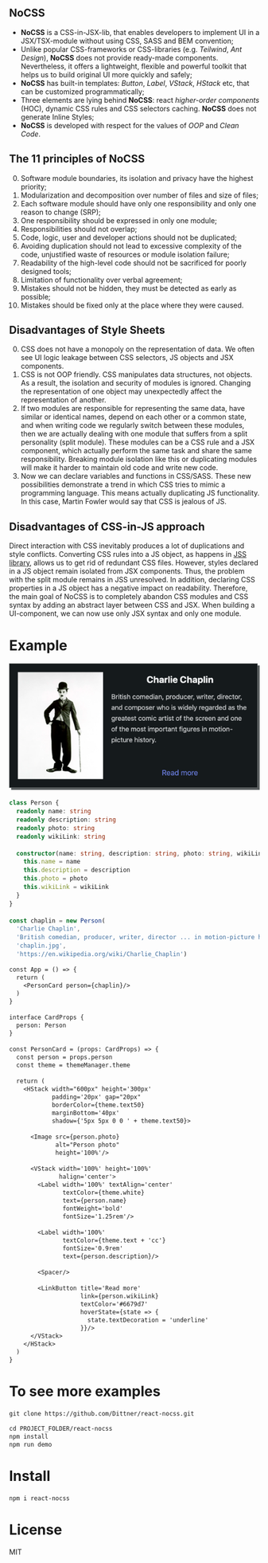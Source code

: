 ## NoCSS
+ __NoCSS__ is a CSS-in-JSX-lib, that enables developers to implement UI in a JSX/TSX-module without using CSS, SASS and BEM convention;
+ Unlike popular CSS-frameworks or CSS-libraries (e.g. _Teilwind_, _Ant Design_), __NoCSS__ does not provide ready-made components. Nevertheless, it offers a lightweight, flexible and powerful toolkit that helps us to build original UI more quickly and safely;
+ __NoCSS__ has built-in templates: _Button_, _Label_, _VStack_, _HStack_ etc, that can be customized programmatically;
+ Three elements are lying behind __NoCSS__: react _higher-order components_ (HOC), dynamic CSS rules and CSS selectors caching. __NoCSS__ does not generate Inline Styles;
+ __NoCSS__ is developed with respect for the values of _OOP_ and _Clean Code_.

## The 11 principles of NoCSS
0. Software module boundaries, its isolation and privacy have the highest priority;
1. Modularization and decomposition over number of files and size of files;
2. Each software module should have only one responsibility and only one reason to change (SRP);
3. One responsibility should be expressed in only one module;
4. Responsibilities should not overlap;
5. Code, logic, user and developer actions should not be duplicated;
6. Avoiding duplication should not lead to excessive complexity of the code, unjustified waste of resources or module isolation failure;
7. Readability of the high-level code should not be sacrificed for poorly designed tools;
8. Limitation of functionality over verbal agreement;
9. Mistakes should not be hidden, they must be detected as early as possible;
10. Mistakes should be fixed only at the place where they were caused.

## Disadvantages of Style Sheets
0. CSS does not have a monopoly on the representation of data. We often see UI logic leakage between CSS selectors, JS objects and JSX components.
1. CSS is not OOP friendly. CSS manipulates data structures, not objects. As a result, the isolation and security of modules is ignored. Changing the representation of one object may unexpectedly affect the representation of another.
2. If two modules are responsible for representing the same data, have similar or identical names, depend on each other or a common state, and when writing code we regularly switch between these modules, then we are actually dealing with one module that suffers from a split personality (split module). These modules can be a CSS rule and a JSX component, which actually perform the same task and share the same responsibility. Breaking module isolation like this or duplicating modules will make it harder to maintain old code and write new code.
3. Now we can declare variables and functions in CSS/SASS. These new possibilities demonstrate a trend in which CSS tries to mimic a programming language. This means actually duplicating JS functionality. In this case, Martin Fowler would say that CSS is jealous of JS.

## Disadvantages of CSS-in-JS approach
Direct interaction with CSS inevitably produces a lot of duplications and style conflicts.
Converting CSS rules into a JS object, as happens in [JSS library](https://cssinjs.org/), allows us to get rid of redundant CSS files.
However, styles declared in a JS object remain isolated from JSX components. Thus, the problem with the split module remains in JSS unresolved. In addition, declaring CSS properties in a JS object has a negative impact on readability.
Therefore, the main goal of NoCSS is to completely abandon CSS modules and CSS syntax by adding an abstract layer between CSS and JSX. When building a UI-component, we can now use only JSX syntax and only one module.

# Example

![screenshot](public/nocss-example.png)
```ts
class Person {
  readonly name: string
  readonly description: string
  readonly photo: string
  readonly wikiLink: string

  constructor(name: string, description: string, photo: string, wikiLink: string) {
    this.name = name
    this.description = description
    this.photo = photo
    this.wikiLink = wikiLink
  }
}

const chaplin = new Person(
  'Charlie Chaplin',
  'British comedian, producer, writer, director ... in motion-picture history.',
  'chaplin.jpg',
  'https://en.wikipedia.org/wiki/Charlie_Chaplin')
```

```tsx
const App = () => {
  return (
    <PersonCard person={chaplin}/>
  )
}

interface CardProps {
  person: Person
}

const PersonCard = (props: CardProps) => {
  const person = props.person
  const theme = themeManager.theme

  return (
    <HStack width="600px" height='300px'
            padding='20px' gap="20px"
            borderColor={theme.text50}
            marginBottom='40px'
            shadow={'5px 5px 0 0 ' + theme.text50}>

      <Image src={person.photo}
             alt="Person photo"
             height='100%'/>

      <VStack width='100%' height='100%'
              halign='center'>
        <Label width='100%' textAlign='center'
               textColor={theme.white}
               text={person.name}
               fontWeight='bold'
               fontSize='1.25rem'/>

        <Label width='100%'
               textColor={theme.text + 'cc'}
               fontSize='0.9rem'
               text={person.description}/>

        <Spacer/>

        <LinkButton title='Read more'
                    link={person.wikiLink}
                    textColor='#6679d7'
                    hoverState={state => {
                      state.textDecoration = 'underline'
                    }}/>
      </VStack>
    </HStack>
  )
}

```
# To see more examples
```cli
git clone https://github.com/Dittner/react-nocss.git
```
```cli
cd PROJECT_FOLDER/react-nocss
npm install
npm run demo
```

# Install
```cli
npm i react-nocss
```

# License
MIT
